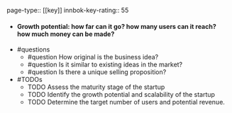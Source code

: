 page-type:: [[key]]
innbok-key-rating:: 55
- #### Growth potential: how far can it go? how many users can it reach? how much money can be made?
- #questions
  - #question How original is the business idea?
  - #question Is it similar to existing ideas in the market?
  - #question Is there a unique selling proposition?
- #TODOs
  - TODO Assess the maturity stage of the startup
  - TODO  Identify the growth potential and scalability of the startup
  - TODO  Determine the target number of users and potential revenue.



